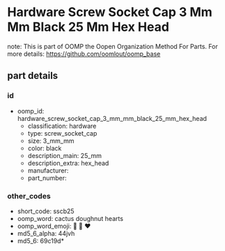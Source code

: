 # Hardware Screw Socket Cap 3 Mm Mm Black 25 Mm Hex Head  

note: This is part of OOMP the Oopen Organization Method For Parts. For more details: https://github.com/oomlout/oomp_base

##  part details





### id
* oomp_id: hardware_screw_socket_cap_3_mm_mm_black_25_mm_hex_head
  * classification: hardware
  * type: screw_socket_cap
  * size: 3_mm_mm
  * color: black
  * description_main: 25_mm
  * description_extra: hex_head
  * manufacturer: 
  * part_number: 

### other_codes
* short_code: sscb25
* oomp_word: cactus doughnut hearts
* oomp_word_emoji: :cactus: :doughnut: :hearts:
* md5_6_alpha: 44jvh
* md5_6: 69c19d* 